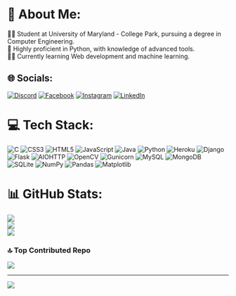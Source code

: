 # 💫 About Me:
🧑‍🎓 Student at University of Maryland - College Park, pursuing a degree in Computer Engineering. <br>🐍 Highly proficient in Python, with knowledge of advanced tools.<br>👨‍💻 Currently learning Web development and machine learning.<br>


## 🌐 Socials:
[![Discord](https://img.shields.io/badge/Discord-%237289DA.svg?logo=discord&logoColor=white)](https://discord.gg/ayankakadia2006) [![Facebook](https://img.shields.io/badge/Facebook-%231877F2.svg?logo=Facebook&logoColor=white)](https://facebook.com/AyanKakadia2006) [![Instagram](https://img.shields.io/badge/Instagram-%23E4405F.svg?logo=Instagram&logoColor=white)](https://instagram.com/ayan_k2006) [![LinkedIn](https://img.shields.io/badge/LinkedIn-%230077B5.svg?logo=linkedin&logoColor=white)](https://linkedin.com/in/ayan-kakadia) 

# 💻 Tech Stack:
![C](https://img.shields.io/badge/c-%2300599C.svg?style=for-the-badge&logo=c&logoColor=white) ![CSS3](https://img.shields.io/badge/css3-%231572B6.svg?style=for-the-badge&logo=css3&logoColor=white) ![HTML5](https://img.shields.io/badge/html5-%23E34F26.svg?style=for-the-badge&logo=html5&logoColor=white) ![JavaScript](https://img.shields.io/badge/javascript-%23323330.svg?style=for-the-badge&logo=javascript&logoColor=%23F7DF1E) ![Java](https://img.shields.io/badge/java-%23ED8B00.svg?style=for-the-badge&logo=openjdk&logoColor=white) ![Python](https://img.shields.io/badge/python-3670A0?style=for-the-badge&logo=python&logoColor=ffdd54) ![Heroku](https://img.shields.io/badge/heroku-%23430098.svg?style=for-the-badge&logo=heroku&logoColor=white) ![Django](https://img.shields.io/badge/django-%23092E20.svg?style=for-the-badge&logo=django&logoColor=white) ![Flask](https://img.shields.io/badge/flask-%23000.svg?style=for-the-badge&logo=flask&logoColor=white) ![AIOHTTP](https://img.shields.io/badge/iohttp-%232C5bb4.svg?style=for-the-badge&logo=aiohttp&logoColor=white) ![OpenCV](https://img.shields.io/badge/opencv-%23white.svg?style=for-the-badge&logo=opencv&logoColor=white) ![Gunicorn](https://img.shields.io/badge/gunicorn-%298729.svg?style=for-the-badge&logo=gunicorn&logoColor=white) ![MySQL](https://img.shields.io/badge/mysql-4479A1.svg?style=for-the-badge&logo=mysql&logoColor=white) ![MongoDB](https://img.shields.io/badge/MongoDB-%234ea94b.svg?style=for-the-badge&logo=mongodb&logoColor=white) ![SQLite](https://img.shields.io/badge/sqlite-%2307405e.svg?style=for-the-badge&logo=sqlite&logoColor=white) ![NumPy](https://img.shields.io/badge/numpy-%23013243.svg?style=for-the-badge&logo=numpy&logoColor=white) ![Pandas](https://img.shields.io/badge/pandas-%23150458.svg?style=for-the-badge&logo=pandas&logoColor=white) ![Matplotlib](https://img.shields.io/badge/Matplotlib-%23ffffff.svg?style=for-the-badge&logo=Matplotlib&logoColor=black)
# 📊 GitHub Stats:
![](https://github-readme-stats.vercel.app/api?username=ayan-kakadia&theme=dark&hide_border=false&include_all_commits=false&count_private=false)<br/>
![](https://github-readme-streak-stats.herokuapp.com/?user=ayan-kakadia&theme=dark&hide_border=false)<br/>
![](https://github-readme-stats.vercel.app/api/top-langs/?username=ayan-kakadia&theme=dark&hide_border=false&include_all_commits=false&count_private=false&layout=compact)

### 🔝 Top Contributed Repo
![](https://github-contributor-stats.vercel.app/api?username=ayan-kakadia&limit=5&theme=dark&combine_all_yearly_contributions=true)

---
[![](https://visitcount.itsvg.in/api?id=ayan-kakadia&icon=0&color=6)](https://visitcount.itsvg.in)

<!-- Proudly created with GPRM ( https://gprm.itsvg.in ) -->